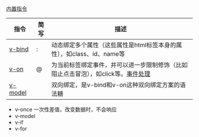 [内置指令](https://cn.vuejs.org/api/built-in-directives.html)

| 指令                                                               | 简写 | 描述                                                                                                                                                           |
| ------------------------------------------------------------------ | ---- | -------------------------------------------------------------------------------------------------------------------------------------------------------------- |
| [v-bind](https://cn.vuejs.org/api/built-in-directives.html#v-bind) | :    | 动态绑定多个属性（这些属性是html标签本身的属性），如class、id、name等                                                                                          |
| [v-on](https://cn.vuejs.org/api/built-in-directives.html#v-on)     | @    | 为当前标签绑定事件，并可以进一步限制修饰（比如阻止点击冒泡），如click等。[事件处理](https://cn.vuejs.org/guide/essentials/event-handling.html#event-modifiers) |
| [v-model](https://cn.vuejs.org/api/built-in-directives.html#v-model)                                                                   |      | 双向绑定，是v-bind和v-on这种双向绑定方案的语法糖                                                                                                                                                               |

* v-once
一次性差值，改变数据时，不会响应
* v-model
* v-if
* v-for
